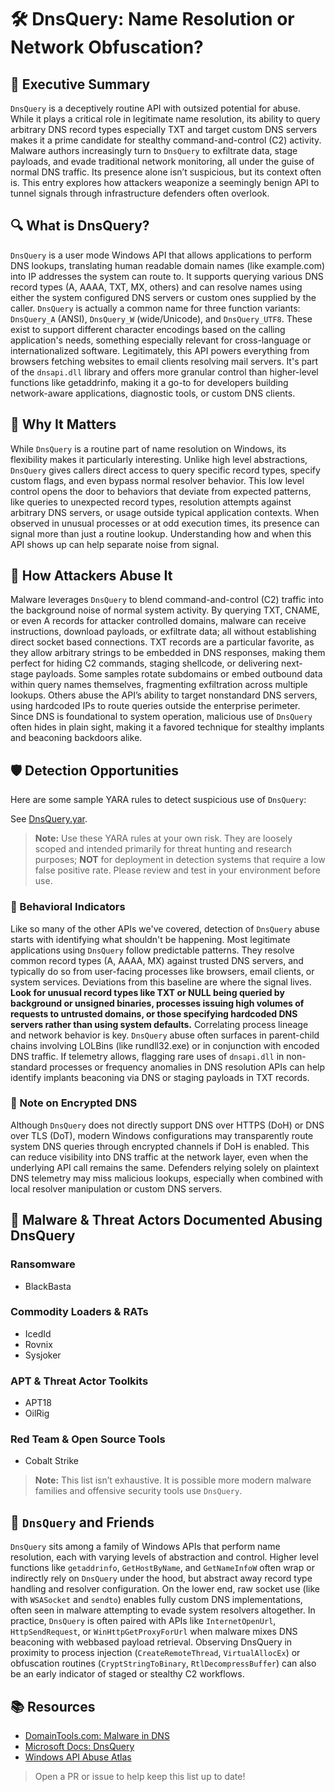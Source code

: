 # 🛠️ DnsQuery: Name Resolution or Network Obfuscation?

## 🚀 Executive Summary
`DnsQuery` is a deceptively routine API with outsized potential for abuse. While it plays a critical role in legitimate name resolution, its ability to query arbitrary DNS record types especially TXT and target custom DNS servers makes it a prime candidate for stealthy command-and-control (C2) activity. Malware authors increasingly turn to `DnsQuery` to exfiltrate data, stage payloads, and evade traditional network monitoring, all under the guise of normal DNS traffic. Its presence alone isn’t suspicious, but its context often is. This entry explores how attackers weaponize a seemingly benign API to tunnel signals through infrastructure defenders often overlook.

## 🔍 What is DnsQuery?
`DnsQuery` is a user mode Windows API that allows applications to perform DNS lookups, translating human readable domain names (like example.com) into IP addresses the system can route to. It supports querying various DNS record types (A, AAAA, TXT, MX, others) and can resolve names using either the system configured DNS servers or custom ones supplied by the caller. `DnsQuery` is actually a common name for three function variants: `DnsQuery_A` (ANSI), `DnsQuery_W` (wide/Unicode), and `DnsQuery_UTF8`. These exist to support different character encodings based on the calling application's needs, something especially relevant for cross-language or internationalized software. Legitimately, this API powers everything from browsers fetching websites to email clients resolving mail servers. It's part of the `dnsapi.dll` library and offers more granular control than higher-level functions like getaddrinfo, making it a go-to for developers building network-aware applications, diagnostic tools, or custom DNS clients.

## 🚩 Why It Matters
While `DnsQuery` is a routine part of name resolution on Windows, its flexibility makes it particularly interesting. Unlike high level abstractions, `DnsQuery` gives callers direct access to query specific record types, specify custom flags, and even bypass normal resolver behavior. This low level control opens the door to behaviors that deviate from expected patterns, like queries to unexpected record types, resolution attempts against arbitrary DNS servers, or usage outside typical application contexts. When observed in unusual processes or at odd execution times, its presence can signal more than just a routine lookup. Understanding how and when this API shows up can help separate noise from signal.

## 🧬 How Attackers Abuse It
Malware leverages `DnsQuery` to blend command-and-control (C2) traffic into the background noise of normal system activity. By querying TXT, CNAME, or even A records for attacker controlled domains, malware can receive instructions, download payloads, or exfiltrate data; all without establishing direct socket based connections. TXT records are a particular favorite, as they allow arbitrary strings to be embedded in DNS responses, making them perfect for hiding C2 commands, staging shellcode, or delivering next-stage payloads. Some samples rotate subdomains or embed outbound data within query names themselves, fragmenting exfiltration across multiple lookups. Others abuse the API’s ability to target nonstandard DNS servers, using hardcoded IPs to route queries outside the enterprise perimeter. Since DNS is foundational to system operation, malicious use of `DnsQuery` often hides in plain sight, making it a favored technique for stealthy implants and beaconing backdoors alike.

## 🛡️ Detection Opportunities
Here are some sample YARA rules to detect suspicious use of `DnsQuery`:

See [DnsQuery.yar](./DnsQuery.yar).

> **Note:** Use these YARA rules at your own risk. They are loosely scoped and intended primarily for threat hunting and research purposes; **NOT** for deployment in detection systems that require a low false positive rate. Please review and test in your environment before use.

### 🐾 Behavioral Indicators
Like so many of the other APIs we've covered, detection of `DnsQuery` abuse starts with identifying what shouldn't be happening. Most legitimate applications using `DnsQuery` follow predictable patterns. They resolve common record types (A, AAAA, MX) against trusted DNS servers, and typically do so from user-facing processes like browsers, email clients, or system services. Deviations from this baseline are where the signal lives. **Look for unusual record types like TXT or NULL being queried by background or unsigned binaries, processes issuing high volumes of requests to untrusted domains, or those specifying hardcoded DNS servers rather than using system defaults.** Correlating process lineage and network behavior is key. `DnsQuery` abuse often surfaces in parent-child chains involving LOLBins (like rundll32.exe) or in conjunction with encoded DNS traffic. If telemetry allows, flagging rare uses of `dnsapi.dll` in non-standard processes or frequency anomalies in DNS resolution APIs can help identify implants beaconing via DNS or staging payloads in TXT records.

### 🔐 Note on Encrypted DNS
Although `DnsQuery` does not directly support DNS over HTTPS (DoH) or DNS over TLS (DoT), modern Windows configurations may transparently route system DNS queries through encrypted channels if DoH is enabled. This can reduce visibility into DNS traffic at the network layer, even when the underlying API call remains the same. Defenders relying solely on plaintext DNS telemetry may miss malicious lookups, especially when combined with local resolver manipulation or custom DNS servers.

## 🦠 Malware & Threat Actors Documented Abusing DnsQuery

### **Ransomware**
 - BlackBasta

### **Commodity Loaders & RATs**
 - IcedId
 - Rovnix
 - Sysjoker

### **APT & Threat Actor Toolkits**
 - APT18
 - OilRig

### **Red Team & Open Source Tools**
 - Cobalt Strike

> **Note:** This list isn’t exhaustive. It is possible more modern malware families and offensive security tools use `DnsQuery`.

## 🧵 `DnsQuery` and Friends
`DnsQuery` sits among a family of Windows APIs that perform name resolution, each with varying levels of abstraction and control. Higher level functions like `getaddrinfo`, `GetHostByName`, and `GetNameInfoW` often wrap or indirectly rely on `DnsQuery` under the hood, but abstract away record type handling and resolver configuration. On the lower end, raw socket use (like with `WSASocket` and `sendto`) enables fully custom DNS implementations, often seen in malware attempting to evade system resolvers altogether. In practice, `DnsQuery` is often paired with APIs like `InternetOpenUrl`, `HttpSendRequest`, or `WinHttpGetProxyForUrl` when malware mixes DNS beaconing with webbased payload retrieval. Observing DnsQuery in proximity to process injection (`CreateRemoteThread`, `VirtualAllocEx`) or obfuscation routines (`CryptStringToBinary`, `RtlDecompressBuffer`) can also be an early indicator of staged or stealthy C2 workflows.

## 📚 Resources
- [DomainTools.com: Malware in DNS](https://dti.domaintools.com/malware-in-dns/)
- [Microsoft Docs: DnsQuery](https://learn.microsoft.com/en-us/windows/win32/api/windns/nf-windns-dnsquery_utf8)
- [Windows API Abuse Atlas](https://github.com/danafaye/WindowsAPIAbuseAtlas)

> Open a PR or issue to help keep this list up to date!
